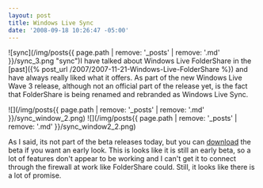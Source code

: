 ```yaml
---
layout: post
title: Windows Live Sync
date: '2008-09-18 10:26:47 -05:00'
---
```


![sync](/img/posts{{ page.path | remove: '_posts' | remove: '.md' }}/sync_3.png "sync")I have talked about Windows Live FolderShare in the [past]({% post_url /2007/2007-11-21-Windows-Live-FolderShare %}) and have always really liked what it offers. As part of the new Windows Live Wave 3 release, although not an official part of the release yet, is the fact that FolderShare is being renamed and rebranded as Windows Live Sync.

![](/img/posts{{ page.path | remove: '_posts' | remove: '.md' }}/sync_window_2.png) ![](/img/posts{{ page.path | remove: '_posts' | remove: '.md' }}/sync_window2_2.png) 

As I said, its not part of the beta releases today, but you can [download](http://download.microsoft.com/download/7/6/E/76EE3260-D212-4D9B-B8D6-79C014B0593B/EN/WindowsLiveSync-ship-en.cab) the beta if you want an early look. This is looks like it is still an early beta, so a lot of features don't appear to be working and I can't get it to connect through the firewall at work like FolderShare could. Still, it looks like there is a lot of promise.
